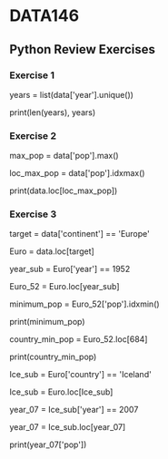 # DATA146

## Python Review Exercises

### Exercise 1

years = list(data['year'].unique())

print(len(years), years)


### Exercise 2

max_pop = data['pop'].max()

loc_max_pop = data['pop'].idxmax()

print(data.loc[loc_max_pop])


### Exercise 3

target = data['continent'] == 'Europe'

Euro = data.loc[target]

year_sub = Euro['year'] == 1952

Euro_52 = Euro.loc[year_sub]

minimum_pop = Euro_52['pop'].idxmin()

print(minimum_pop)



country_min_pop = Euro_52.loc[684]

print(country_min_pop)



Ice_sub = Euro['country'] == 'Iceland'

Ice_sub = Euro.loc[Ice_sub]

year_07 = Ice_sub['year'] == 2007

year_07 = Ice_sub.loc[year_07]

print(year_07['pop'])
